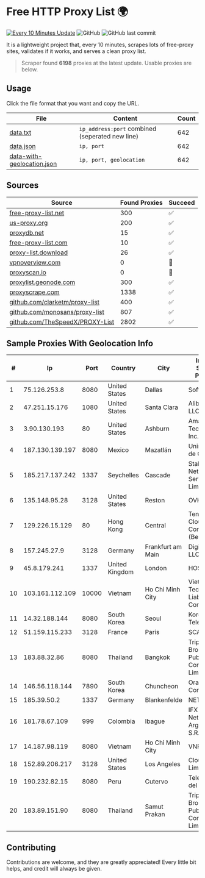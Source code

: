 
# Free HTTP Proxy List 🌍

[![Every 10 Minutes Update](https://github.com/mertguvencli/http-proxy-list/actions/workflows/main.yml/badge.svg?branch=main)](https://github.com/mertguvencli/http-proxy-list/actions/workflows/main.yml)
![GitHub](https://img.shields.io/github/license/mertguvencli/http-proxy-list)
![GitHub last commit](https://img.shields.io/github/last-commit/mertguvencli/http-proxy-list)

It is a lightweight project that, every 10 minutes, scrapes lots of free-proxy sites, validates if it works, and serves a clean proxy list.


> Scraper found **6198** proxies at the latest update. Usable proxies are below.

## Usage

Click the file format that you want and copy the URL.


|File|Content|Count|
|----|-------|-----|
|[data.txt](https://raw.githubusercontent.com/mertguvencli/http-proxy-list/main/proxy-list/data.txt)|`ip_address:port` combined (seperated new line)|642|
|[data.json](https://raw.githubusercontent.com/mertguvencli/http-proxy-list/main/proxy-list/data.json)|`ip, port`|642|
|[data-with-geolocation.json](https://raw.githubusercontent.com/mertguvencli/http-proxy-list/main/proxy-list/data-with-geolocation.json)|`ip, port, geolocation`|642|

## Sources

|Source|Found Proxies|Succeed|
|------|-------------|-------|
|[free-proxy-list.net](https://free-proxy-list.net)|300|✅|
|[us-proxy.org](https://www.us-proxy.org)|200|✅|
|[proxydb.net](http://proxydb.net)|15|✅|
|[free-proxy-list.com](https://free-proxy-list.com/?page=&port=&type%5B%5D=http&type%5B%5D=https&up_time=0&search=Search)|10|✅|
|[proxy-list.download](https://www.proxy-list.download/HTTP)|26|✅|
|[vpnoverview.com](https://vpnoverview.com/privacy/anonymous-browsing/free-proxy-servers)|0|🚫|
|[proxyscan.io](https://www.proxyscan.io)|0|🚫|
|[proxylist.geonode.com](https://proxylist.geonode.com/api/proxy-list?limit=300&page=1&sort_by=lastChecked&sort_type=desc&protocols=http,https)|300|✅|
|[proxyscrape.com](https://api.proxyscrape.com/v2/?request=displayproxies&protocol=http&timeout=10000&country=all&ssl=all&anonymity=all)|1338|✅|
|[github.com/clarketm/proxy-list](https://raw.githubusercontent.com/clarketm/proxy-list/master/proxy-list-raw.txt)|400|✅|
|[github.com/monosans/proxy-list](https://raw.githubusercontent.com/monosans/proxy-list/main/proxies/http.txt)|807|✅|
|[github.com/TheSpeedX/PROXY-List](https://raw.githubusercontent.com/TheSpeedX/PROXY-List/master/http.txt)|2802|✅|


## Sample Proxies With Geolocation Info

|#|Ip|Port|Country|City|Internet Service Provider|
|-|--|----|-------|----|-------------------------|
|1|75.126.253.8|8080|United States|Dallas|SoftLayer|
|2|47.251.15.176|1080|United States|Santa Clara|Alibaba.com LLC|
|3|3.90.130.193|80|United States|Ashburn|Amazon Technologies Inc.|
|4|187.130.139.197|8080|Mexico|Mazatlán|Uninet S.A. de C.V.|
|5|185.217.137.242|1337|Seychelles|Cascade|Stallion Network Services Limited|
|6|135.148.95.28|3128|United States|Reston|OVH SAS|
|7|129.226.15.129|80|Hong Kong|Central|Tencent Cloud Computing (Beijing) Co|
|8|157.245.27.9|3128|Germany|Frankfurt am Main|DigitalOcean, LLC|
|9|45.8.179.241|1337|United Kingdom|London|HOSTLAND|
|10|103.161.112.109|10000|Vietnam|Ho Chi Minh City|Viet Digital Technology Liability Company|
|11|14.32.188.144|8080|South Korea|Seoul|Korea Telecom|
|12|51.159.115.233|3128|France|Paris|SCALEWAY|
|13|183.88.32.86|8080|Thailand|Bangkok|Triple T Broadband Public Company Limited|
|14|146.56.118.144|7890|South Korea|Chuncheon|Oracle Corporation|
|15|185.39.50.2|1337|Germany|Blankenfelde|NETZNUTZ|
|16|181.78.67.109|999|Colombia|Ibague|IFX Networks Argentina S.R.L|
|17|14.187.98.119|8080|Vietnam|Ho Chi Minh City|VNPT|
|18|152.89.206.217|3128|United States|Los Angeles|Clouvider Limited|
|19|190.232.82.15|8080|Peru|Cutervo|Telefónica del Perú|
|20|183.89.151.90|8080|Thailand|Samut Prakan|Triple T Broadband Public Company Limited|



## Contributing

Contributions are welcome, and they are greatly appreciated! Every
little bit helps, and credit will always be given.

